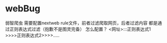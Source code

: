 # webBug
弱智爬虫 需要配置nextweb rule文件，前者过滤爬取网页，后者过滤内容 都是通过正则表达式过滤（抱歉不是图灵完备） 怎么配置？ &lt;网址>:::正则表达式1 >>>>正则表达式2>>>>.....
